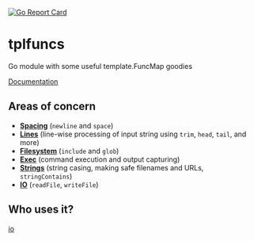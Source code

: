 [![Go Report Card](https://goreportcard.com/badge/github.com/jojomi/tplfuncs)](https://goreportcard.com/report/github.com/jojomi/tplfuncs)

# tplfuncs
Go module with some useful template.FuncMap goodies

[Documentation](https://pkg.go.dev/github.com/jojomi/tplfuncs)

## Areas of concern

* **[Spacing](spacing.go)** (`newline` and `space`)
* **[Lines](lines.go)** (line-wise processing of input string using `trim`, `head`, `tail`, and more)
* **[Filesystem](fs.go)** (`include` and `glob`)
* **[Exec](exec.go)** (command execution and output capturing)
* **[Strings](string.go)** (string casing, making safe filenames and URLs, `stringContains`)
* **[IO](io.go)** (`readFile`, `writeFile`)

## Who uses it?

[io](https://github.com/jojomi/io)